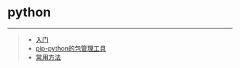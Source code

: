 # python
***
>* [入门](https://github.com/520171/note/blob/master/python/入门.md)
>* [pip-python的包管理工具](https://github.com/520171/note/blob/master/python/pip.md)
>* [常用方法](https://github.com/520171/note/blob/master/python/常用方法.md)